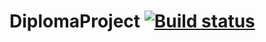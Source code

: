 # DiplomaProject [![Build status](https://ci.appveyor.com/api/projects/status/rua68uc8oa3be06k?svg=true)](https://ci.appveyor.com/project/Elena-63/diplomaproject)